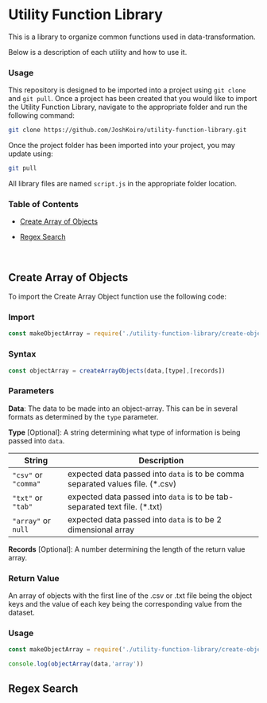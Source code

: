 # Utility Function Library

This is a library to organize common functions used in data-transformation.

Below is a description of each utility and how to use it.

### Usage

This repository is designed to be imported into a project using `git clone` and `git pull`. Once a project has been created that you would like to import the Utility Function Library, navigate to the appropriate folder and run the following command:

```sh
git clone https://github.com/JoshKoiro/utility-function-library.git
```

Once the project folder has been imported into your project, you may update using:

```sh
git pull
```

All library files are named `script.js` in the appropriate folder location.

### Table of Contents

- [Create Array of Objects](#create-array-of-objects)

- [Regex Search](#regex-search)

  ​

## Create Array of Objects

To import the Create Array Object function use the following code:

### Import

```javascript
const makeObjectArray = require('./utility-function-library/create-object-array/script.js')
```

### Syntax

```javascript
const objectArray = createArrayObjects(data,[type],[records])
```



### Parameters

**Data**: The data to be made into an object-array. This can be in several formats as determined by the `type` parameter.

**Type** [Optional]: A string determining what type of information is being passed into `data`. 

| String               | Description                              |
| -------------------- | ---------------------------------------- |
| `"csv"` or `"comma"` | expected data passed into `data` is to be comma separated values file. (*.csv) |
| `"txt"` or `"tab"`   | expected data passed into `data` is to be tab-separated text file. (*.txt) |
| `"array"` or `null`  | expected data passed into `data` is to be 2 dimensional array |

**Records** [Optional]: A number determining the length of the return value array.

### Return Value

An array of objects with the first line of the .csv or .txt file being the object keys and the value of each key being the corresponding value from the dataset.

### Usage

```javascript
const makeObjectArray = require('./utility-function-library/create-object-array/script.js')

console.log(objectArray(data,'array'))
```



## Regex Search